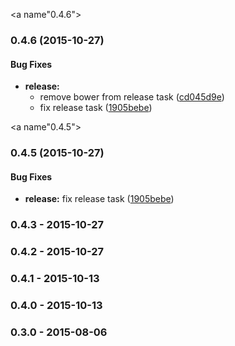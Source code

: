 <a name"0.4.6"></a>
### 0.4.6 (2015-10-27)


#### Bug Fixes

* **release:**
  * remove bower from release task ([cd045d9e](https://github.com/nexumAG/generator-atomic/commit/cd045d9e))
  * fix release task ([1905bebe](https://github.com/nexumAG/generator-atomic/commit/1905bebe))


<a name"0.4.5"></a>
### 0.4.5 (2015-10-27)


#### Bug Fixes

* **release:** fix release task ([1905bebe](https://github.com/nexumAG/generator-atomic/commit/1905bebe))


### 0.4.3 - 2015-10-27
### 0.4.2 - 2015-10-27
### 0.4.1 - 2015-10-13
### 0.4.0 - 2015-10-13
### 0.3.0 - 2015-08-06

